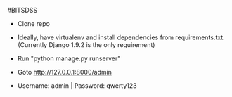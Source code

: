 #BITSDSS

* Clone repo

* Ideally, have virtualenv and install dependencies from requirements.txt. (Currently Django 1.9.2 is the only requirement)

* Run "python manage.py runserver"

* Goto http://127.0.0.1:8000/admin

* Username: admin | Password: qwerty123